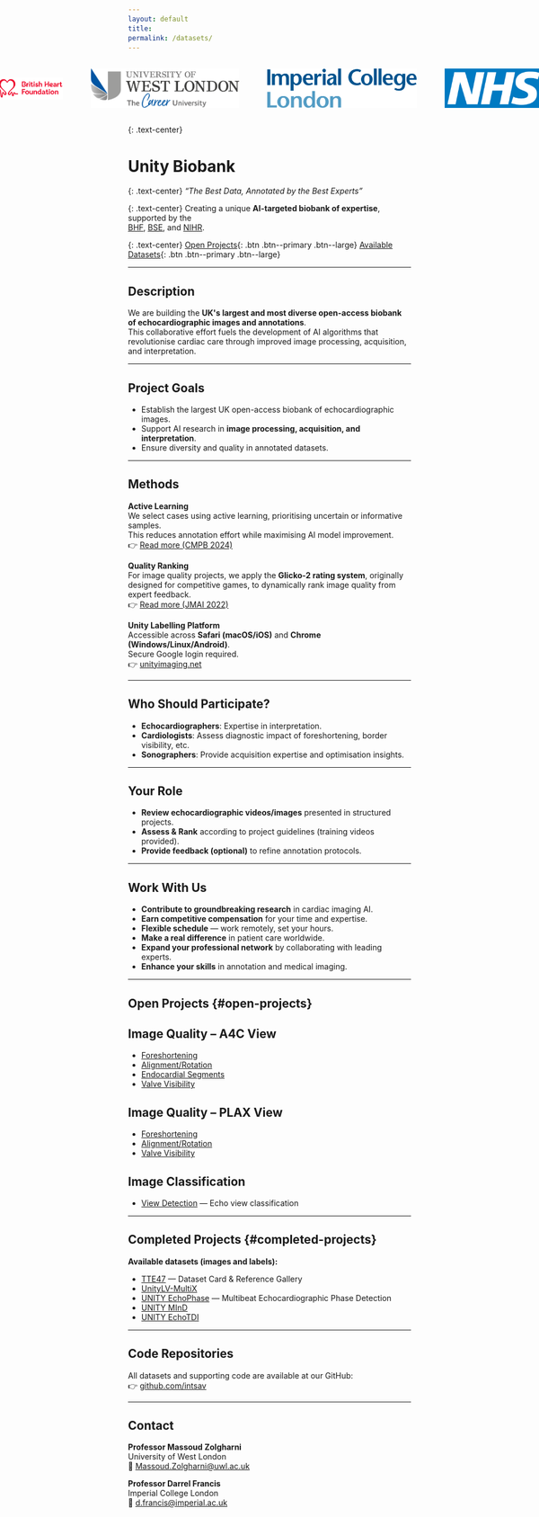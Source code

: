 ```yaml
---
layout: default
title: 
permalink: /datasets/
---
```

<!-- ---
layout: single
title: 
author_profile: true
permalink: /datasets/
toc: true
toc_sticky: true
--- -->
<!-- layout: single
title: Datasets
author_profile: true
permalink: /datasets/
toc: true
toc_sticky: true
--- -->

<!-- <style>
  :root{ --primary:#2563eb; --primary-700:#1d4ed8; --border:#e5e7eb; }
  .page-wrap{ max-width:1500px; margin:0 auto; padding:28px; }
  .cat-section{ margin:28px 0; scroll-margin-top:80px; }
  table{ width:100%; border-collapse:collapse; }
  thead th{ background:#f3f4f6; text-align:left; }
  th,td{ padding:10px; border-bottom:1px solid var(--border); vertical-align:top; }
  .btn.btn--primary.btn--large {
  background-color: #007bff;   /* Bright blue */
  color: #fff !important;      /* White text */
  border-radius: 8px;          /* Rounded corners */
  padding: 12px 28px;          /* Larger button */
  font-size: 18px;             /* Bigger text */
  text-decoration: none;
  display: inline-block;
  transition: background-color 0.2s ease;
}

.btn.btn--primary.btn--large:hover {
  background-color: #0056b3;   /* Darker blue on hover */
}

</style> -->
<link rel="stylesheet" href="{{ '/assets/css/datasets.css' | relative_url }}">
<div class="page-wrap" markdown="1">


<div style="display:flex; justify-content:center; align-items:center; gap:50px; margin:30px 0;">
  <img src="/assets/images/logo/bhf.png" 
       alt="British Heart Foundation" 
       style="height:70px; min-width:120px; object-fit:contain;">
  <img src="/assets/images/uwl-logo.png" 
       alt="University of West London" 
       style="height:70px; object-fit:contain;">
  <img src="/assets/images/logo/imperial.png" 
       alt="Imperial College London" 
       style="height:70px; object-fit:contain;">
  <img src="/assets/images/logo/nhs.png" 
       alt="NHS" 
       style="height:70px; object-fit:contain;">
</div>


{: .text-center}
# Unity Biobank  

{: .text-center}
*“The Best Data, Annotated by the Best Experts”*  

{: .text-center}
Creating a unique **AI-targeted biobank of expertise**, supported by the  
[BHF](https://www.bhf.org.uk/), [BSE](https://www.bsecho.org/), and [NIHR](https://www.nihr.ac.uk/).  

{: .text-center}
[Open Projects](#open-projects){: .btn .btn--primary .btn--large}
[Available Datasets](#completed-projects){: .btn .btn--primary .btn--large}


---

## Description  

We are building the **UK's largest and most diverse open-access biobank of echocardiographic images and annotations**.  
This collaborative effort fuels the development of AI algorithms that revolutionise cardiac care through improved image processing, acquisition, and interpretation.  

---

## Project Goals  

- Establish the largest UK open-access biobank of echocardiographic images.  
- Support AI research in **image processing, acquisition, and interpretation**.  
- Ensure diversity and quality in annotated datasets.  

---

## Methods  

**Active Learning**  
We select cases using active learning, prioritising uncertain or informative samples.  
This reduces annotation effort while maximising AI model improvement.  
👉 [Read more (CMPB 2024)](https://doi.org/10.1016/j.cmpb.2024.108111)  

**Quality Ranking**  
For image quality projects, we apply the **Glicko-2 rating system**, originally designed for competitive games, to dynamically rank image quality from expert feedback.  
👉 [Read more (JMAI 2022)](https://doi.org/10.21037%2Fjmai-22-55)  

**Unity Labelling Platform**  
Accessible across **Safari (macOS/iOS)** and **Chrome (Windows/Linux/Android)**.  
Secure Google login required.  
👉 [unityimaging.net](https://unityimaging.net)  

---

## Who Should Participate?  

- **Echocardiographers**: Expertise in interpretation.  
- **Cardiologists**: Assess diagnostic impact of foreshortening, border visibility, etc.  
- **Sonographers**: Provide acquisition expertise and optimisation insights.  

---

## Your Role  

- **Review echocardiographic videos/images** presented in structured projects.  
- **Assess & Rank** according to project guidelines (training videos provided).  
- **Provide feedback (optional)** to refine annotation protocols.  

---

## Work With Us  

- **Contribute to groundbreaking research** in cardiac imaging AI.  
- **Earn competitive compensation** for your time and expertise.  
- **Flexible schedule** — work remotely, set your hours.  
- **Make a real difference** in patient care worldwide.  
- **Expand your professional network** by collaborating with leading experts.  
- **Enhance your skills** in annotation and medical imaging.  

---

## Open Projects  {#open-projects}  

## Image Quality – A4C View  
- [Foreshortening](foreshortening.html)  
- [Alignment/Rotation](Orientation.html)  
- [Endocardial Segments](endocardial_borders.html)  
- [Valve Visibility](Valve_visibility.html)  

## Image Quality – PLAX View  
- [Foreshortening](PLAX_Foreshortening.html)  
- [Alignment/Rotation](PLAX_Orientation.html)  
- [Valve Visibility](PLAX_Valve_visibility.html)  

## Image Classification  
- [View Detection](view-detection.html) — Echo view classification  

---

## Completed Projects {#completed-projects}  

**Available datasets (images and labels):**  

- [TTE47](/datasets/TTE47) — Dataset Card & Reference Gallery 
- [UnityLV-MultiX](/datasets/UnityLV-MultiX)  
- [UNITY EchoPhase](/datasets/EchoPhase) — Multibeat Echocardiographic Phase Detection  
- [UNITY MInD](/datasets/MInD)  
- [UNITY EchoTDI](/datasets/EchoTDI)  

---

## Code Repositories 
All datasets and supporting code are available at our GitHub:  
👉 [github.com/intsav](https://github.com/intsav)  

---

## Contact  

**Professor Massoud Zolgharni**  
University of West London  
📧 [Massoud.Zolgharni@uwl.ac.uk](mailto:Massoud.Zolgharni@uwl.ac.uk)  

**Professor Darrel Francis**  
Imperial College London  
📧 [d.francis@imperial.ac.uk](mailto:d.francis@imperial.ac.uk)  




<!-- ---
layout: single
title: Datasets
author_profile: true
permalink: /datasets/
toc: true
toc_sticky: true
---

<div class="page-wrap" markdown="1">

# Datasets  

*"The Best Data, Annotated by the Best Experts"*  

Creating a unique **AI-targeted biobank of expertise**, supported by the [BHF](https://www.bhf.org.uk/), [BSE](https://www.bsecho.org/), and [NIHR](https://www.nihr.ac.uk/).  

---

## Description  

We are building the UK's largest and most diverse **open-access biobank of echocardiographic images and annotations**.  
This collaborative effort fuels the development of AI algorithms that revolutionise cardiac care through improved image processing, acquisition, and interpretation.  

---

## Work With Us  

Join our annotation projects and help shape the future of cardiac imaging.  

- **Contribute to groundbreaking research:** Directly impact the development of cutting-edge AI algorithms.  
- **Earn competitive compensation:** Get paid for your valuable time and expertise.  
- **Flexible schedule:** Work remotely and set your own hours.  
- **Make a real difference:** Improve the accuracy and efficiency of echocardiographic diagnosis.  
- **Expand your professional network:** Collaborate with leading experts.  
- **Enhance your skills:** Gain experience in medical imaging and annotation.  

---

## Completed Projects  

**Available datasets (images and labels):**

- [ TTE47 — Dataset Card & Reference Gallery](/datasets/TTE47) 
- [UnityLV-MultiX Dataset](/datasets/UnityLV-MultiX)   
- [UNITY EchoPhase](/datasets/EchoPhase)
- [UNITY MInD](/datasets/MInD) 
- [UNITY EchoTDI](/datasets/EchoTDI)  

---

## Code Repositories  

All datasets and supporting code are available at our GitHub:  
👉 [github.com/intsav](https://github.com/intsav)  

---

## Contact  

**Professor Massoud Zolgharni**  
University of West London  
📧 Massoud.Zolgharni@uwl.ac.uk  

**Professor Darrel Francis**  
Imperial College London  
📧 d.francis@imperial.ac.uk  

</div> -->
